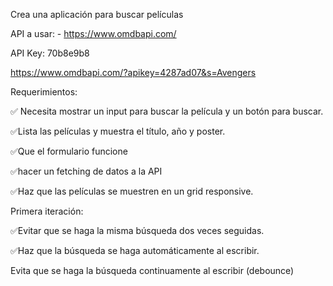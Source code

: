 Crea una aplicación para buscar películas

API a usar: - https://www.omdbapi.com/

API Key: 70b8e9b8

https://www.omdbapi.com/?apikey=4287ad07&s=Avengers

Requerimientos:

✅ Necesita mostrar un input para buscar la película y un botón para buscar.

✅Lista las películas y muestra el título, año y poster.

✅Que el formulario funcione

✅hacer un fetching de datos a la API

✅Haz que las películas se muestren en un grid responsive.

Primera iteración:

✅Evitar que se haga la misma búsqueda dos veces seguidas.

✅Haz que la búsqueda se haga automáticamente al escribir.

Evita que se haga la búsqueda continuamente al escribir (debounce)